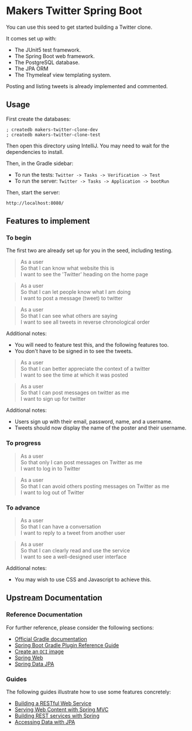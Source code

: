 # Makers Twitter Spring Boot

You can use this seed to get started building a Twitter clone.

It comes set up with:

* The JUnit5 test framework.
* The Spring Boot web framework.
* The PostgreSQL database.
* The JPA ORM
* The Thymeleaf view templating system.

Posting and listing tweets is already implemented and commented.

## Usage

First create the databases:
```shell
; createdb makers-twitter-clone-dev
; createdb makers-twitter-clone-test
```

Then open this directory using IntelliJ. You may need to wait for
the dependencies to install.

Then, in the Gradle sidebar:

* To run the tests: `Twitter -> Tasks -> Verification -> Test`
* To run the server: `Twitter -> Tasks -> Application -> bootRun`

Then, start the server:
```
http://localhost:8080/
```

## Features to implement

### To begin

The first two are already set up for you in the seed, including testing.

> As a user  
> So that I can know what website this is  
> I want to see the 'Twitter' heading on the home page

> As a user  
> So that I can let people know what I am doing  
> I want to post a message (tweet) to twitter

> As a user  
> So that I can see what others are saying  
> I want to see all tweets in reverse chronological order

Additional notes:
* You will need to feature test this, and the following features too.
* You don't have to be signed in to see the tweets.

> As a user  
> So that I can better appreciate the context of a twitter  
> I want to see the time at which it was posted

> As a user  
> So that I can post messages on twitter as me  
> I want to sign up for twitter

Additional notes:
* Users sign up with their email, password, name, and a username.
* Tweets should now display the name of the poster and their username.

### To progress

> As a user  
> So that only I can post messages on Twitter as me  
> I want to log in to Twitter

> As a user  
> So that I can avoid others posting messages on Twitter as me  
> I want to log out of Twitter

### To advance

> As a user  
> So that I can have a conversation  
> I want to reply to a tweet from another user

> As a user  
> So that I can clearly read and use the service  
> I want to see a well-designed user interface

Additional notes:
* You may wish to use CSS and Javascript to achieve this.

## Upstream Documentation

### Reference Documentation
For further reference, please consider the following sections:

* [Official Gradle documentation](https://docs.gradle.org)
* [Spring Boot Gradle Plugin Reference Guide](https://docs.spring.io/spring-boot/docs/2.5.2/gradle-plugin/reference/html/)
* [Create an `OCI` image](https://docs.spring.io/spring-boot/docs/2.5.2/gradle-plugin/reference/html/#build-image)
* [Spring Web](https://docs.spring.io/spring-boot/docs/2.5.2/reference/htmlsingle/#boot-features-developing-web-applications)
* [Spring Data JPA](https://docs.spring.io/spring-boot/docs/2.5.2/reference/htmlsingle/#boot-features-jpa-and-spring-data)

### Guides
The following guides illustrate how to use some features concretely:

* [Building a RESTful Web Service](https://spring.io/guides/gs/rest-service/)
* [Serving Web Content with Spring MVC](https://spring.io/guides/gs/serving-web-content/)
* [Building REST services with Spring](https://spring.io/guides/tutorials/bookmarks/)
* [Accessing Data with JPA](https://spring.io/guides/gs/accessing-data-jpa/)
